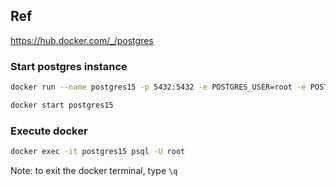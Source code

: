 ## Ref

https://hub.docker.com/_/postgres

### Start postgres instance

```bash
docker run --name postgres15 -p 5432:5432 -e POSTGRES_USER=root -e POSTGRES_PASSWORD=kien6034 -d postgres:15-alpine
```

```bash
docker start postgres15
```

### Execute docker

```bash
docker exec -it postgres15 psql -U root
```

Note: to exit the docker terminal, type `\q`
